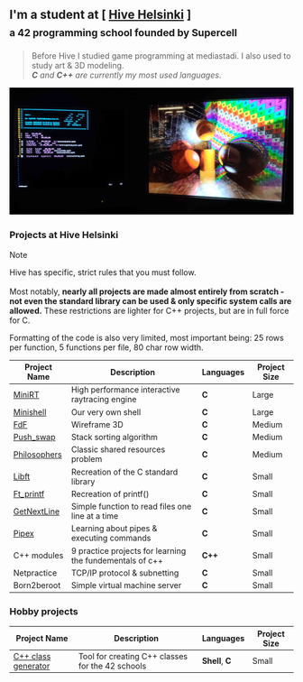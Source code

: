 ## I'm a student at [ [Hive Helsinki](https://www.hive.fi/) ] <br/> <sub> a 42 programming school founded by Supercell <sub/>

>Before Hive I studied game programming at mediastadi. I also used to study art & 3D modeling.<br/>
>***C*** *and* ***C++*** *are currently my most used languages*.<br/>
<img src="https://github.com/susikohmelo/susikohmelo/blob/main/crt_minirt.jpg"/>

### Projects at Hive Helsinki
>[!NOTE]
>Hive has specific, strict rules that you must follow.<br/><br/>
Most notably, **nearly all projects are made almost entirely from scratch - not even the standard library can be used & only specific system calls are allowed.** These restrictions are lighter for C++ projects, but are in full force for C.

Formatting of the code is also very limited, most important being: 25 rows per function, 5 functions per file, 80 char row width.

| Project Name  | Description | Languages | Project Size |
| ---------- | ------------- |-------------| --------- |
| [MiniRT](https://github.com/susikohmelo/minirt)            | High performance interactive raytracing engine                            | **C** | Large  |
| [Minishell](https://github.com/susikohmelo/minishell)      | Our very own shell                                                        | **C** | Large  |
| [FdF](https://github.com/susikohmelo/FdF)                  | Wireframe 3D                                                              | **C** | Medium |
| [Push_swap](https://github.com/susikohmelo/push_swap)      | Stack sorting algorithm                                                   | **C** | Medium |
| [Philosophers](https://github.com/susikohmelo/philosophers)| Classic shared resources problem                                          | **C** | Medium |
| [Libft](https://github.com/susikohmelo/libft)              | Recreation of the C standard library                                      | **C** | Small |
| [Ft_printf](https://github.com/susikohmelo/ft_printf)      | Recreation of printf()                                                    | **C** | Small |
| [GetNextLine](https://github.com/susikohmelo/getnextline)  | Simple function to read files one line at a time                          | **C** | Small |
| [Pipex](https://github.com/susikohmelo/pipex)              | Learning about pipes & executing commands                                 | **C** | Small |
| C++ modules                                                | 9 practice projects for learning the fundementals of c++            | **C++** | Small |
| Netpractice                                                | TCP/IP protocol & subnetting                                              | **C** | Small |
| Born2beroot                                                | Simple virtual machine server                                             | **C** | Small |

### Hobby projects
| Project Name  | Description | Languages | Project Size |
| ---------- | ------------- |-------------| --------- |
| [C++ class generator](https://github.com/susikohmelo/42_cpp_class_generator) | Tool for creating C++ classes for the 42 schools | **Shell**, **C** | Small  |
